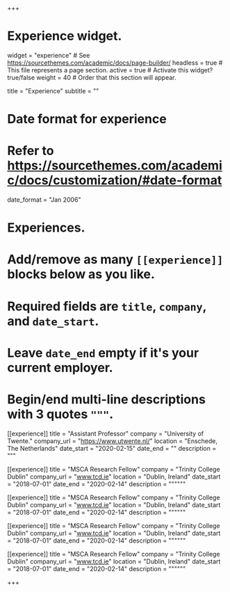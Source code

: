 +++
# Experience widget.
widget = "experience"  # See https://sourcethemes.com/academic/docs/page-builder/
headless = true  # This file represents a page section.
active = true  # Activate this widget? true/false
weight = 40  # Order that this section will appear.

title = "Experience"
subtitle = ""

# Date format for experience
#   Refer to https://sourcethemes.com/academic/docs/customization/#date-format
date_format = "Jan 2006"

# Experiences.
#   Add/remove as many `[[experience]]` blocks below as you like.
#   Required fields are `title`, `company`, and `date_start`.
#   Leave `date_end` empty if it's your current employer.
#   Begin/end multi-line descriptions with 3 quotes `"""`.
[[experience]]
  title = "Assistant Professor"
  company = "University of Twente."
  company_url = "https://www.utwente.nl/"
  location = "Enschede, The Netherlands"
  date_start = "2020-02-15"
  date_end = ""
  description = """
  
[[experience]]
  title = "MSCA Research Fellow"
  company = "Trinity College Dublin"
  company_url = "www.tcd.ie"
  location = "Dublin, Ireland"
  date_start = "2018-07-01"
  date_end = "2020-02-14"
  description = """"""

[[experience]]
  title = "MSCA Research Fellow"
  company = "Trinity College Dublin"
  company_url = "www.tcd.ie"
  location = "Dublin, Ireland"
  date_start = "2018-07-01"
  date_end = "2020-02-14"
  description = """"""
  
[[experience]]
  title = "MSCA Research Fellow"
  company = "Trinity College Dublin"
  company_url = "www.tcd.ie"
  location = "Dublin, Ireland"
  date_start = "2018-07-01"
  date_end = "2020-02-14"
  description = """"""
  
[[experience]]
  title = "MSCA Research Fellow"
  company = "Trinity College Dublin"
  company_url = "www.tcd.ie"
  location = "Dublin, Ireland"
  date_start = "2018-07-01"
  date_end = "2020-02-14"
  description = """"""

+++
